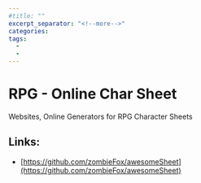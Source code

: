 ```yaml
---
#title: ""
excerpt_separator: "<!--more-->"
categories:
tags:
  - 
  - 
---
```



# RPG - Online Char Sheet

Websites, Online Generators for RPG Character Sheets

## Links:

* [https://github.com/zombieFox/awesomeSheet](https://github.com/zombieFox/awesomeSheet)



